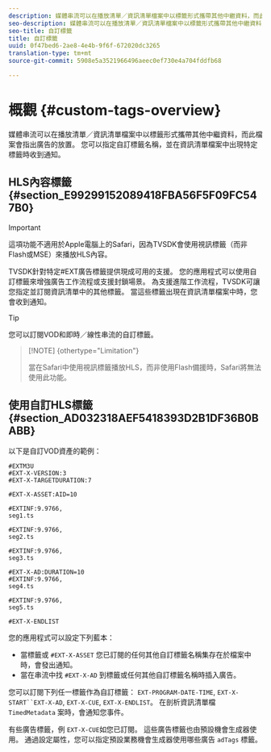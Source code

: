 ```yaml
---
description: 媒體串流可以在播放清單／資訊清單檔案中以標籤形式攜帶其他中繼資料，而此檔案會指出廣告的放置。 您可以指定自訂標籤名稱，並在資訊清單檔案中出現特定標籤時收到通知。
seo-description: 媒體串流可以在播放清單／資訊清單檔案中以標籤形式攜帶其他中繼資料，而此檔案會指出廣告的放置。 您可以指定自訂標籤名稱，並在資訊清單檔案中出現特定標籤時收到通知。
seo-title: 自訂標籤
title: 自訂標籤
uuid: 0f47bed6-2ae8-4e4b-9f6f-672020dc3265
translation-type: tm+mt
source-git-commit: 5908e5a3521966496aeec0ef730e4a704fddfb68

---
```



# 概觀 {#custom-tags-overview}

媒體串流可以在播放清單／資訊清單檔案中以標籤形式攜帶其他中繼資料，而此檔案會指出廣告的放置。 您可以指定自訂標籤名稱，並在資訊清單檔案中出現特定標籤時收到通知。

## HLS內容標籤 {#section_E99299152089418FBA56F5F09FC547B0}

>[!IMPORTANT]
>
>這項功能不適用於Apple電腦上的Safari，因為TVSDK會使用視訊標籤（而非Flash或MSE）來播放HLS內容。

TVSDK針對特定#EXT廣告標籤提供現成可用的支援。 您的應用程式可以使用自訂標籤來增強廣告工作流程或支援封鎖場景。 為支援進階工作流程，TVSDK可讓您指定並訂閱資訊清單中的其他標籤。 當這些標籤出現在資訊清單檔案中時，您會收到通知。

>[!TIP]
>
>您可以訂閱VOD和即時／線性串流的自訂標籤。

>[!NOTE] {othertype=&quot;Limitation&quot;}
>
>當在Safari中使用視訊標籤播放HLS，而非使用Flash備援時，Safari將無法使用此功能。

## 使用自訂HLS標籤 {#section_AD032318AEF5418393D2B1DF36B0BABB}

以下是自訂VOD資產的範例：

```
#EXTM3U
#EXT-X-VERSION:3
#EXT-X-TARGETDURATION:7
 
#EXT-X-ASSET:AID=10
 
#EXTINF:9.9766,
seg1.ts
 
#EXTINF:9.9766,
seg2.ts
 
#EXTINF:9.9766,
seg3.ts
 
#EXT-X-AD:DURATION=10
#EXTINF:9.9766,
seg4.ts
 
#EXTINF:9.9766,
seg5.ts
 
#EXT-X-ENDLIST
```

您的應用程式可以設定下列藍本：

* 當標籤或 `#EXT-X-ASSET` 您已訂閱的任何其他自訂標籤名稱集存在於檔案中時，會發出通知。
* 當在串流中找 `#EXT-X-AD` 到標籤或任何其他自訂標籤名稱時插入廣告。

您可以訂閱下列任一標籤作為自訂標籤： `EXT-PROGRAM-DATE-TIME`, `EXT-X-START``EXT-X-AD`, `EXT-X-CUE`, `EXT-X-ENDLIST`。 在剖析資訊清單檔 `TimedMetadata` 案時，會通知您事件。

有些廣告標籤，例 `EXT-X-CUE`如您已訂閱。 這些廣告標籤也由預設機會生成器使用。 通過設定屬性，您可以指定預設業務機會生成器使用哪些廣告 `adTags` 標籤。
